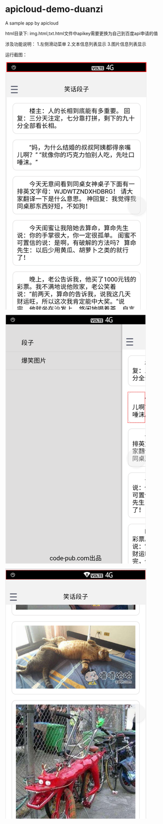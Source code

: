 # apicloud-demo-duanzi
A sample app by apicloud

html目录下:
img.html,txt.html文件中apikey需要更换为自己到百度api申请的值

涉及功能说明：
1.左侧滑动菜单
2.文本信息列表显示
3.图片信息列表显示


运行截图：

![文本列表](./image/1.png)

![侧面菜单](./image/2.png)

![图片列表](./image/3.png)
